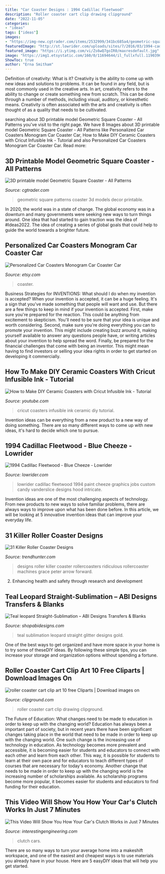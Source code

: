 ```yaml
---
title: "Car Coaster Designs : 1994 Cadillac Fleetwood"
description: "Roller coaster cart clip drawing clipground"
date: "2022-11-05"
categories:
- "ideas"
tags: ["ideas"]
images:
- "https://img-new.cgtrader.com/items/2532999/341bc685a4/geometric-square-coaster-all-patterns-3d-model-obj-3ds-fbx-stl.jpg"
featuredImage: "http://st.lowrider.com/uploads/sites/7/2016/03/1994-cadillac-fleetwood-hood-graphics-004.jpg"
featured_image: "https://i.ytimg.com/vi/Zs6wQ7goIR0/maxresdefault.jpg"
image: "https://img1.etsystatic.com/160/0/11694644/il_fullxfull.1190396839_s7ua.jpg"
ShowToc: true
author: "Erna Smitham"
---
```



Definition of creativity: What is it?
Creativity is the ability to come up with new ideas and solutions to problems. It can be found in any field, but is most commonly used in the creative arts. In art, creativity refers to the ability to change or create something new from scratch. This can be done through a number of methods, including visual, auditory, or kinesthetic means. Creativity is often associated with the arts and creativity is often thought of as a quality that needs to be cultivated.

	

		
searching about 3D printable model Geometric Square Coaster - All Patterns you've visit to the right page. We have 8 Images about 3D printable model Geometric Square Coaster - All Patterns like Personalized Car Coasters Monogram Car Coaster Car, How to Make DIY Ceramic Coasters with Cricut Infusible Ink - Tutorial and also Personalized Car Coasters Monogram Car Coaster Car. Read more:
		
    
## 3D Printable Model Geometric Square Coaster - All Patterns

<img loading=lazy src="https://img-new.cgtrader.com/items/2532999/341bc685a4/geometric-square-coaster-all-patterns-3d-model-obj-3ds-fbx-stl.jpg" onerror="this.onerror=null;this.src='https://tse1.mm.bing.net/th?id=OIP.wN4gOPaJO-i8Wcrhxe-s1gHaE8&amp;pid=15.1';" alt="3D printable model Geometric Square Coaster - All Patterns">

_Source: cgtrader.com_

>geometric square patterns coaster 3d models decor printable. 

	

In 2020, the world was in a state of change. The global economy was in a downturn and many governments were seeking new ways to turn things around. One idea that had started to gain traction was the idea of #Ideas2022. The idea of creating a series of global goals that could help to guide the world towards a brighter future.

    
## Personalized Car Coasters Monogram Car Coaster Car

<img loading=lazy src="https://img1.etsystatic.com/160/0/11694644/il_fullxfull.1190396839_s7ua.jpg" onerror="this.onerror=null;this.src='https://tse4.mm.bing.net/th?id=OIP.Jd5pP8AvjHkYW4dOQ-YH1gHaHW&amp;pid=15.1';" alt="Personalized Car Coasters Monogram Car Coaster Car">

_Source: etsy.com_

>coaster. 

	

Business Strategies for INVENTIONS: What should I do when my invention is accepted?
When your invention is accepted, it can be a huge feeling. It's a sign that you've made something that people will want and use. But there are a few things to keep in mind if your invention is accepted. 
First, make sure you're prepared for the reaction. This could be anything from excitement to skepticism. You'll need to be sure that your idea is unique and worth considering. 
Second, make sure you're doing everything you can to promote your invention. This might include creating buzz around it, making yourself available to answer any questions people have, or writing articles about your invention to help spread the word. 
Finally, be prepared for the financial challenges that come with being an inventor. This might mean having to find investors or selling your idea rights in order to get started on developing it commercially.

    
## How To Make DIY Ceramic Coasters With Cricut Infusible Ink - Tutorial

<img loading=lazy src="https://i.ytimg.com/vi/Zs6wQ7goIR0/maxresdefault.jpg" onerror="this.onerror=null;this.src='https://tse4.mm.bing.net/th?id=OIP.QflJTK8EzoOcsm3Ne08m1AHaEK&amp;pid=15.1';" alt="How to Make DIY Ceramic Coasters with Cricut Infusible Ink - Tutorial">

_Source: youtube.com_

>cricut coasters infusible ink ceramic diy tutorial. 

	

Invention ideas can be everything from a new product to a new way of doing something. There are so many different ways to come up with new ideas, it's hard to decide which one to pursue.

    
## 1994 Cadillac Fleetwood - Blue Cheeze - Lowrider

<img loading=lazy src="http://st.lowrider.com/uploads/sites/7/2016/03/1994-cadillac-fleetwood-hood-graphics-004.jpg" onerror="this.onerror=null;this.src='https://tse3.mm.bing.net/th?id=OIP.vXm96KCHxps56nJFPbkdrAHaE6&amp;pid=15.1';" alt="1994 Cadillac Fleetwood - Blue Cheeze - Lowrider">

_Source: lowrider.com_

>lowrider cadillac fleetwood 1994 paint cheeze graphics jobs custom candy vanderslice designs hood intricate. 

	

Invention ideas are one of the most challenging aspects of technology. From new products to new ways to solve familiar problems, there are always ways to improve upon what has been done before. In this article, we will be looking at 5 innovative invention ideas that can improve your everyday life.

    
## 31 Killer Roller Coaster Designs

<img loading=lazy src="https://cdn.trendhunterstatic.com/phpthumbnails/51/51404/51404_1_800.jpeg" onerror="this.onerror=null;this.src='https://tse4.mm.bing.net/th?id=OIP.DKSUuoI1LNX-6Qv3gHPwlQHaJ4&amp;pid=15.1';" alt="31 Killer Roller Coaster Designs">

_Source: trendhunter.com_

>designs roller killer coaster rollercoasters ridiculous rollercoaster machines grace peter arrow forward. 

	

2. Enhancing health and safety through research and development 

    
## Teal Leopard Straight-Sublimation – ABI Designs Transfers &amp; Blanks

<img loading=lazy src="https://cdn.shopify.com/s/files/1/0257/8916/9698/products/Tealleopardglitterstraight_1200x1200.png?v=1611343506" onerror="this.onerror=null;this.src='https://tse2.mm.bing.net/th?id=OIP.UohGH4Ol5tQuSIzFCbZN4AHaFu&amp;pid=15.1';" alt="Teal leopard Straight-Sublimation – ABI Designs Transfers &amp; Blanks">

_Source: shopabidesigns.com_

>teal sublimation leopard straight glitter designs gold. 

	

One of the best ways to get organized and have more space in your home is to try some of theseDIY ideas. By following these simple tips, you can increase your storage and organization options without spending a fortune.

    
## Roller Coaster Cart Clip Art 10 Free Cliparts | Download Images On

<img loading=lazy src="https://clipground.com/images/roller-coaster-cart-clip-art-7.png" onerror="this.onerror=null;this.src='https://tse4.mm.bing.net/th?id=OIP.TrBAZgI4KNXbMUq14pGHcAHaDj&amp;pid=15.1';" alt="roller coaster cart clip art 10 free Cliparts | Download images on">

_Source: clipground.com_

>roller coaster cart clip drawing clipground. 

	

The Future of Education: What changes need to be made to education in order to keep up with the changing world?
Education has always been a important part of society, but in recent years there have been significant changes taking place in the world that need to be made in order to keep up with the changing world. One such change is the increasing use of technology in education. As technology becomes more prevalent and accessible, it is becoming easier for students and educators to connect with each other and learn from each other. This way, it is possible for students to learn at their own pace and for educators to teach different types of courses that are necessary for today's economy. Another change that needs to be made in order to keep up with the changing world is the increasing number of scholarships available. As scholarship programs become more popular, it becomes easier for students and educators to find funding for their education.

    
## This Video Will Show You How Your Car&#039;s Clutch Works In Just 7 Minutes

<img loading=lazy src="https://inteng-storage.s3.amazonaws.com/images/FEBRUARY/sizes/clutch-pedal_md.jpg" onerror="this.onerror=null;this.src='https://tse4.mm.bing.net/th?id=OIP.-xOG6aj4HMUy3lHcPOxavAHaEK&amp;pid=15.1';" alt="This Video Will Show You How Your Car&#039;s Clutch Works in Just 7 Minutes">

_Source: interestingengineering.com_

>clutch cars. 

	

There are so many ways to turn your average home into a makeshift workspace, and one of the easiest and cheapest ways is to use materials you already have in your house. Here are 5 easyDIY ideas that will help you get started.

